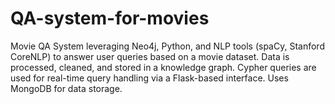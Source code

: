 # QA-system-for-movies
Movie QA System leveraging Neo4j, Python, and NLP tools (spaCy, Stanford CoreNLP) to answer user queries based on a movie dataset. Data is processed, cleaned, and stored in a knowledge graph. Cypher queries are used for real-time query handling via a Flask-based interface. Uses MongoDB for data storage.
